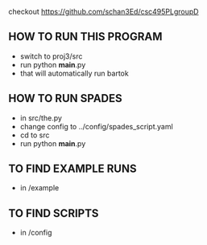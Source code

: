 checkout https://github.com/schan3Ed/csc495PLgroupD

## HOW TO RUN THIS PROGRAM
- switch to proj3/src
- run python __main__.py
- that will automatically run bartok

## HOW TO RUN SPADES
- in src/the.py
- change config to ../config/spades_script.yaml
- cd to src
- run python __main__.py

## TO FIND EXAMPLE RUNS
- in /example

## TO FIND SCRIPTS
- in /config